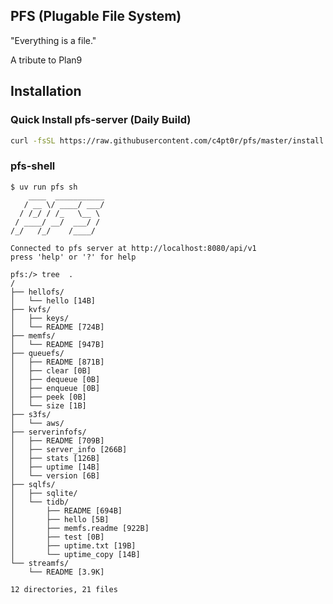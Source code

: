 PFS (Plugable File System)
---

"Everything is a file."

A tribute to Plan9

## Installation

### Quick Install pfs-server (Daily Build)

```bash
curl -fsSL https://raw.githubusercontent.com/c4pt0r/pfs/master/install.sh | sh
```

### pfs-shell

```
$ uv run pfs sh
    ____  ___________
   / __ \/ ____/ ___/
  / /_/ / /_   \__ \
 / ____/ __/  ___/ /
/_/   /_/    /____/

Connected to pfs server at http://localhost:8080/api/v1
press 'help' or '?' for help

pfs:/> tree  .
/
├── hellofs/
│   └── hello [14B]
├── kvfs/
│   ├── keys/
│   └── README [724B]
├── memfs/
│   └── README [947B]
├── queuefs/
│   ├── README [871B]
│   ├── clear [0B]
│   ├── dequeue [0B]
│   ├── enqueue [0B]
│   ├── peek [0B]
│   └── size [1B]
├── s3fs/
│   └── aws/
├── serverinfofs/
│   ├── README [709B]
│   ├── server_info [266B]
│   ├── stats [126B]
│   ├── uptime [14B]
│   └── version [6B]
├── sqlfs/
│   ├── sqlite/
│   └── tidb/
│       ├── README [694B]
│       ├── hello [5B]
│       ├── memfs.readme [922B]
│       ├── test [0B]
│       ├── uptime.txt [19B]
│       └── uptime_copy [14B]
└── streamfs/
    └── README [3.9K]

12 directories, 21 files
```
